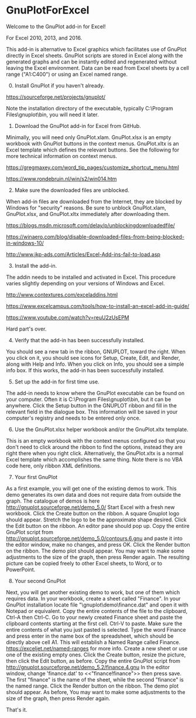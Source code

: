 # GnuPlotForExcel

Welcome to the GnuPlot add-in for Excel! 

For Excel 2010, 2013, and 2016. 

This add-in is alternative to Excel graphics which facilitates use of GnuPlot directly in Excel sheets. GnuPlot scripts are stored in Excel along with the generated graphs and can be instantly edited and regenerated without leaving the Excel environment. Data can be read from Excel sheets by a cell range ("A1:C400") or using an Excel named range. 

0. Install GnuPlot if you haven't already. 

https://sourceforge.net/projects/gnuplot/ 

Note the installation directory of the executable, typically C:\Program Files\gnuplot\bin, you will need it later. 

1. Download the GnuPlot add-in for Excel from GitHub.

Minimally, you will need only GnuPlot.xlam. GnuPlot.xlsx is an empty workbook with GnuPlot buttons in the context menus.  GnuPlot.xltx is an Excel template which defines the relevant buttons. See the following for more technical information on context menus. 

https://gregmaxey.com/word_tip_pages/customize_shortcut_menu.html

https://www.rondebruin.nl/win/s2/win014.htm 

2. Make sure the downloaded files are unblocked. 

When add-in files are downloaded from the Internet, they are blocked by Windows for "security" reasons. Be sure to unblock GnuPlot.xlam, GnuPlot.xlsx, and GnuPlot.xltx immediately after downloading them. 

https://blogs.msdn.microsoft.com/delay/p/unblockingdownloadedfile/ 

https://winaero.com/blog/disable-downloaded-files-from-being-blocked-in-windows-10/ 

http://www.jkp-ads.com/Articles/Excel-Add-ins-fail-to-load.asp 

3. Install the add-in. 

The addin needs to be installed and activated in Excel. This procedure varies slightly depending on your versions of Windows and Excel.

http://www.contextures.com/exceladdins.html 

https://www.excelcampus.com/tools/how-to-install-an-excel-add-in-guide/ 

https://www.youtube.com/watch?v=reuU2zUsEPM 

Hard part's over.

4. Verify that the add-in has been successfully installed. 

You should see a new tab in the ribbon, GNUPLOT, toward the right. When you click on it, you should see icons for Setup, Create, Edit, and Render, along with Help and Info. When you click on Info, you should see a simple info box. If this works, the add-in has been successfully installed.

5. Set up the add-in for first time use. 

The add-in needs to know where the GnuPlot executable can be found on your computer. Often it is C:\Program Files\gnuplot\bin, but it can be anywhere. Click the Setup button in the GNUPLOT ribbon and fill in the relevant field in the dialogue box. This information will be saved in your computer's registry and needs to be entered only once. 

6. Use the GnuPlot.xlsx helper workbook and/or the GnuPlot.xltx template. 

This is an empty workbook with the context menus configured so that you don't need to click around the ribbon to find the options, instead they are right there when you right click.  Alternatively, the GnuPlot.xltx is a normal Excel template which accomplishes the same thing.  Note there is no VBA code here, only ribbon XML definitions.

7. Your first GnuPlot 

As a first example, you will get one of the existing demos to work. This demo generates its own data and does not require data from outside the graph. The catalogue of demos is here http://gnuplot.sourceforge.net/demo_5.0/ Start Excel with a fresh new workbook. Click the Create button on the ribbon. A square Gnuplot logo should appear. Stretch the logo to be the approximate shape desired. Click the Edit button on the ribbon. An editor pane should pop up. Copy the entire GnuPlot script from http://gnuplot.sourceforge.net/demo_5.0/contours.6.gnu and paste it into the editor window, make no changes, and press OK. Click the Render button on the ribbon. The demo plot should appear. You may want to make some adjustments to the size of the graph, then press Render again. The resulting picture can be copied freely to other Excel sheets, to Word, or to PowerPoint. 

8. Your second GnuPlot 

Next, you will get another existing demo to work, but one of them which requires data. In your workbook, create a sheet called "Finance". In your GnuPlot installation locate file "\gnuplot\demo\finance.dat" and open it with Notepad or equivalent. Copy the entire contents of the file to the clipboard, Ctrl-A then Ctrl-C. Go to your newly created Finance sheet and paste the clipboard contents starting at the first cell. Ctrl-V to paste. Make sure the entire contents of what you just pasted is selected. Type the word Finance and press enter in the name box of the spreadsheet, which should be directly above cell A1. This will establish a Named Range called Finance. https://exceljet.net/named-ranges for more info. Create a new sheet or use one of the existing empty ones. Click the Create button, resize the picture, then click the Edit button, as before. Copy the entire GnuPlot script from http://gnuplot.sourceforge.net/demo_5.2/finance.4.gnu In the editor window, change 'finance.dat' to <<"finance!finance">> then press save. The first "finance" is the name of the sheet, while the second "finance" is the named range. Click the Render button on the ribbon. The demo plot should appear. As before, You may want to make some adjustments to the size of the graph, then press Render again. 

That's it.

